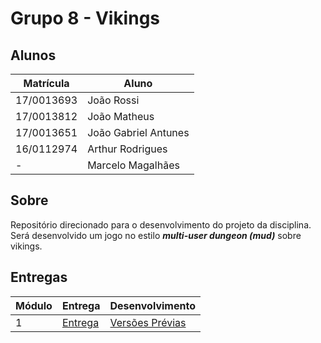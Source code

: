 # Grupo 8 - Vikings

## Alunos

| Matrícula | Aluno |
| -- | -- |
| 17/0013693 | João Rossi |
| 17/0013812 | João Matheus |
| 17/0013651 | João Gabriel Antunes |
| 16/0112974 | Arthur Rodrigues |
| - | Marcelo Magalhães |

## Sobre

Repositório direcionado para o desenvolvimento do projeto da disciplina. Será desenvolvido um jogo no estilo ***multi-user dungeon (mud)*** sobre vikings.

## Entregas

| Módulo | Entrega | Desenvolvimento |
| ------ | ------- | --------------- |
| 1 | [Entrega](./mod_1/README.md) | [Versões Prévias](./mod_1/prev/README.md) |
